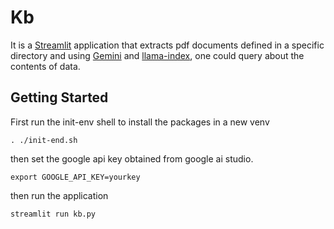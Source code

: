 # Kb

It is a [Streamlit](https://docs.streamlit.io) application that extracts pdf documents defined in a specific directory and using [Gemini](https://aistudio.google.com/) and [llama-index](https://docs.llamaindex.ai/en/stable/examples/), one could query about the contents of data.

## Getting Started

First run the init-env shell to install the packages in a new venv

```shell
. ./init-end.sh
```

then set the google api key obtained from google ai studio.

```shell
export GOOGLE_API_KEY=yourkey
```


then run the application

```shell
streamlit run kb.py
```

